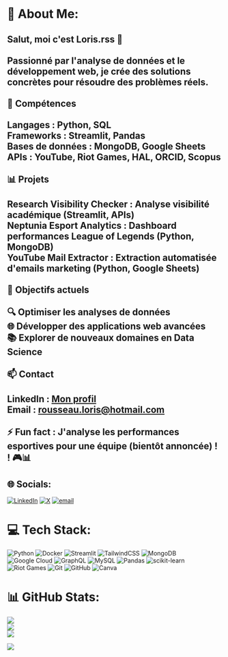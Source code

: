 # 💫 About Me:
## Salut, moi c'est Loris.rss 👋<br><br>Passionné par l'analyse de données et le développement web, je crée des solutions concrètes pour résoudre des problèmes réels.<br><br>🔧 Compétences<br><br>Langages : Python, SQL<br>Frameworks : Streamlit, Pandas<br>Bases de données : MongoDB, Google Sheets<br>APIs : YouTube, Riot Games, HAL, ORCID, Scopus<br><br>📊 Projets<br><br>Research Visibility Checker : Analyse visibilité académique (Streamlit, APIs)<br>Neptunia Esport Analytics : Dashboard performances League of Legends (Python, MongoDB)<br>YouTube Mail Extractor : Extraction automatisée d'emails marketing (Python, Google Sheets)<br><br>🎯 Objectifs actuels<br><br>🔍 Optimiser les analyses de données<br>🌐 Développer des applications web avancées<br>📚 Explorer de nouveaux domaines en Data Science<br><br>📫 Contact<br><br>LinkedIn : [Mon profil](https://linkedin.com/in/loris-rousseau)<br>Email : [rousseau.loris@hotmail.com](mailto:rousseau.loris@hotmail.com)<br><br>⚡ Fun fact : J'analyse les performances esportives pour une équipe (bientôt annoncée) ! ! 🎮📊


## 🌐 Socials:
[![LinkedIn](https://img.shields.io/badge/LinkedIn-%230077B5.svg?logo=linkedin&logoColor=white)](https://linkedin.com/in/https://www.linkedin.com/in/loris-r-36bb25297/) [![X](https://img.shields.io/badge/X-black.svg?logo=X&logoColor=white)](https://x.com/https://x.com/LxSheep_) [![email](https://img.shields.io/badge/Email-D14836?logo=gmail&logoColor=white)](mailto:rousseau.loris@hotmail.com) 

# 💻 Tech Stack:
![Python](https://img.shields.io/badge/python-3670A0?style=for-the-badge&logo=python&logoColor=ffdd54) ![Docker](https://img.shields.io/badge/docker-%230db7ed.svg?style=for-the-badge&logo=docker&logoColor=white) ![Streamlit](https://img.shields.io/badge/Streamlit-%23FE4B4B.svg?style=for-the-badge&logo=streamlit&logoColor=white) ![TailwindCSS](https://img.shields.io/badge/tailwindcss-%2338B2AC.svg?style=for-the-badge&logo=tailwind-css&logoColor=white) ![MongoDB](https://img.shields.io/badge/MongoDB-%234ea94b.svg?style=for-the-badge&logo=mongodb&logoColor=white) ![Google Cloud](https://img.shields.io/badge/GoogleCloud-%234285F4.svg?style=for-the-badge&logo=google-cloud&logoColor=white) ![GraphQL](https://img.shields.io/badge/-GraphQL-E10098?style=for-the-badge&logo=graphql&logoColor=white) ![MySQL](https://img.shields.io/badge/mysql-4479A1.svg?style=for-the-badge&logo=mysql&logoColor=white) ![Pandas](https://img.shields.io/badge/pandas-%23150458.svg?style=for-the-badge&logo=pandas&logoColor=white) ![scikit-learn](https://img.shields.io/badge/scikit--learn-%23F7931E.svg?style=for-the-badge&logo=scikit-learn&logoColor=white) ![Riot Games](https://img.shields.io/badge/riotgames-D32936.svg?style=for-the-badge&logo=riotgames&logoColor=white) ![Git](https://img.shields.io/badge/git-%23F05033.svg?style=for-the-badge&logo=git&logoColor=white) ![GitHub](https://img.shields.io/badge/github-%23121011.svg?style=for-the-badge&logo=github&logoColor=white) ![Canva](https://img.shields.io/badge/Canva-%2300C4CC.svg?style=for-the-badge&logo=Canva&logoColor=white)
# 📊 GitHub Stats:
![](https://github-readme-stats.vercel.app/api?username=Loris-rss&theme=radical&hide_border=false&include_all_commits=false&count_private=false)<br/>
![](https://nirzak-streak-stats.vercel.app/?user=Loris-rss&theme=radical&hide_border=false)<br/>
![](https://github-readme-stats.vercel.app/api/top-langs/?username=Loris-rss&theme=radical&hide_border=false&include_all_commits=false&count_private=false&layout=compact)

[![](https://visitcount.itsvg.in/api?id=Loris-rss&icon=0&color=0)](https://visitcount.itsvg.in)
